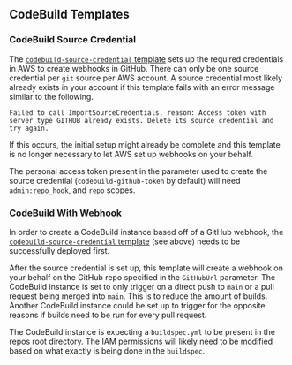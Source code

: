 ## CodeBuild Templates

### CodeBuild Source Credential

The [`codebuild-source-credential` template](./codebuild-source-credential.yml) sets up the required credentials in AWS to create webhooks in GitHub. There can only be one source credential per `git` source per AWS account. A source credential most likely already exists in your account if this template fails with an error message similar to the following.

```
Failed to call ImportSourceCredentials, reason: Access token with server type GITHUB already exists. Delete its source credential and try again.
```

If this occurs, the initial setup might already be complete and this template is no longer necessary to let AWS set up webhooks on your behalf.

The personal access token present in the parameter used to create the source credential (`codebuild-github-token` by default) will need `admin:repo_hook`, and `repo` scopes.

### CodeBuild With Webhook

In order to create a CodeBuild instance based off of a GitHub webhook, the [`codebuild-source-credential` template](./codebuild-source-credential.yml) (see above) needs to be successfully deployed first.

After the source credential is set up, this template will create a webhook on your behalf on the GitHub repo specified in the `GitHubUrl` parameter. The CodeBuild instance is set to only trigger on a direct push to `main` or a pull request being merged into `main`. This is to reduce the amount of builds. Another CodeBuild instance could be set up to trigger for the opposite reasons if builds need to be run for every pull request.

The CodeBuild instance is expecting a `buildspec.yml` to be present in the repos root directory. The IAM permissions will likely need to be modified based on what exactly is being done in the `buildspec`.